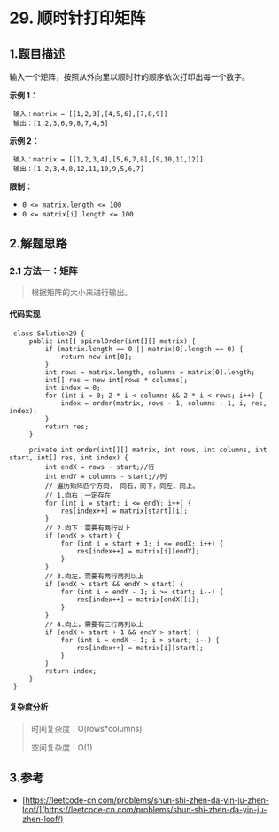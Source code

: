 # 29. 顺时针打印矩阵

## 1.题目描述

输入一个矩阵，按照从外向里以顺时针的顺序依次打印出每一个数字。

**示例 1：**

```text
 输入：matrix = [[1,2,3],[4,5,6],[7,8,9]]
 输出：[1,2,3,6,9,8,7,4,5]
```

**示例 2：**

```text
 输入：matrix = [[1,2,3,4],[5,6,7,8],[9,10,11,12]]
 输出：[1,2,3,4,8,12,11,10,9,5,6,7]
```

**限制：**

* `0 <= matrix.length <= 100`
* `0 <= matrix[i].length <= 100`

## 2.解题思路

### 2.1 方法一：矩阵

> 根据矩阵的大小来进行输出。

#### 代码实现

```text
 class Solution29 {
     public int[] spiralOrder(int[][] matrix) {
         if (matrix.length == 0 || matrix[0].length == 0) {
             return new int[0];
         }
         int rows = matrix.length, columns = matrix[0].length;
         int[] res = new int[rows * columns];
         int index = 0;
         for (int i = 0; 2 * i < columns && 2 * i < rows; i++) {
             index = order(matrix, rows - 1, columns - 1, i, res, index);
         }
         return res;
     }
 ​
     private int order(int[][] matrix, int rows, int columns, int start, int[] res, int index) {
         int endX = rows - start;//行
         int endY = columns - start;//列
         // 遍历矩阵四个方向， 向右，向下，向左，向上。
         // 1.向右：一定存在
         for (int i = start; i <= endY; i++) {
             res[index++] = matrix[start][i];
         }
         // 2.向下：需要有两行以上
         if (endX > start) {
             for (int i = start + 1; i <= endX; i++) {
                 res[index++] = matrix[i][endY];
             }
         }
         // 3.向左，需要有两行两列以上
         if (endX > start && endY > start) {
             for (int i = endY - 1; i >= start; i--) {
                 res[index++] = matrix[endX][i];
             }
         }
         // 4.向上，需要有三行两列以上
         if (endX > start + 1 && endY > start) {
             for (int i = endX - 1; i > start; i--) {
                 res[index++] = matrix[i][start];
             }
         }
         return index;
     }
 }
```

#### 复杂度分析

> 时间复杂度：O\(rows\*columns\)
>
> 空间复杂度：O\(1\)

## 3.参考

* [https://leetcode-cn.com/problems/shun-shi-zhen-da-yin-ju-zhen-lcof/](https://leetcode-cn.com/problems/shun-shi-zhen-da-yin-ju-zhen-lcof/)

